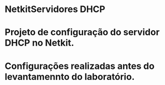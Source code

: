 # NetkitServidores DHCP

# Projeto de configuração do servidor DHCP no Netkit.
# Configurações realizadas antes do levantamennto do laboratório.
